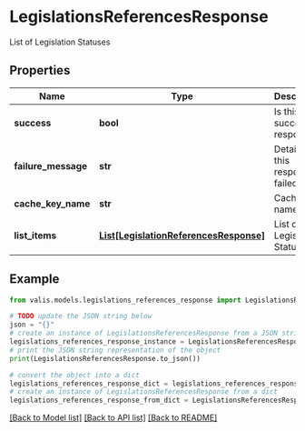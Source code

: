 # LegislationsReferencesResponse

List of Legislation Statuses

## Properties

Name | Type | Description | Notes
------------ | ------------- | ------------- | -------------
**success** | **bool** | Is this a successful response? | [optional] 
**failure_message** | **str** | Details if this response failed | [optional] 
**cache_key_name** | **str** | CacheKey name | [optional] 
**list_items** | [**List[LegislationReferencesResponse]**](LegislationReferencesResponse.md) | List of Legislation Statuses | [optional] 

## Example

```python
from valis.models.legislations_references_response import LegislationsReferencesResponse

# TODO update the JSON string below
json = "{}"
# create an instance of LegislationsReferencesResponse from a JSON string
legislations_references_response_instance = LegislationsReferencesResponse.from_json(json)
# print the JSON string representation of the object
print(LegislationsReferencesResponse.to_json())

# convert the object into a dict
legislations_references_response_dict = legislations_references_response_instance.to_dict()
# create an instance of LegislationsReferencesResponse from a dict
legislations_references_response_from_dict = LegislationsReferencesResponse.from_dict(legislations_references_response_dict)
```
[[Back to Model list]](../README.md#documentation-for-models) [[Back to API list]](../README.md#documentation-for-api-endpoints) [[Back to README]](../README.md)


